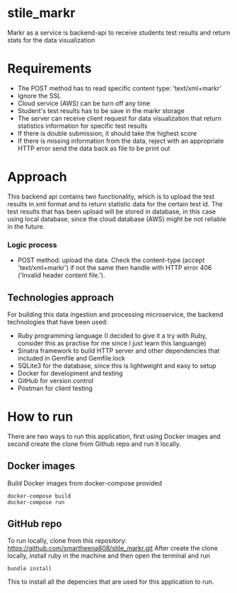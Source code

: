 # stile_markr
Markr as a service is backend-api to receive students test results and return stats for the data visualization

# Requirements
- The POST method has to read specific content type: 'text/xml+markr'
- Ignore the SSL 
- Cloud service (AWS) can be turn off any time
- Student's test results has to be save in the markr storage
- The server can receive client request for data visualization that return statistics information for specific test results
- If there is double submission, it should take the highest score
- If there is missing information from the data, reject with an appropriate HTTP error send the data back as file to be print out

# Approach
This backend api contains two functionality, which is to upload the test results in xml format and to return statistic data for the certain test id. The test results that has been upload will be stored in database, in this case using local database, since the cloud database (AWS) might be not reliable in the future. 
### Logic process
- POST method: upload the data. Check the content-type (accept 'text/xml+markr') if not the same then handle with HTTP error 406 ('Invalid header content file.'). 

## Technologies approach
For building this data ingestion and processing microservice, the backend technologies that have been used:
- Ruby programming language (I decided to give it a try with Ruby, consider this as practise for me since I just learn this languange)
- Sinatra framework to build HTTP server and other dependencies that included in Gemfile and Gemfile.lock
- SQLite3 for the database, since this is lightweight and easy to setup
- Docker for development and testing
- GitHub for version control
- Postman for client testing

# How to run
There are two ways to run this application, first using Docker images and second create the clone from Github repo and run it locally.
## Docker images
Build Docker images from docker-compose provided
```console
docker-compose build
docker-compose run
```

## GitHub repo
To run locally, clone from this repository:
https://github.com/smartheena808/stile_markr.git
After create the clone locally, install ruby in the machine and then open the terminal and run
```console
bundle install
```
This to install all the depencies that are used for this application to run.




